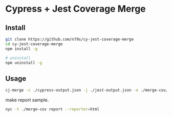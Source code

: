 # Cypress + Jest Coverage Merge

## Install

```bash
git clone https://github.com/n79s/cy-jest-coverage-merge
cd cy-jest-coverage-merge
npm install -g

# uninstall
npm uninstall -g
```

## Usage

```bash
cj-merge -c ./cypress-output.json -j ./jest-output.json -o ./merge-cov/merge-output.json
```

make report sample.

```bash
nyc -t ./merge-cov report --reporter=html
```

